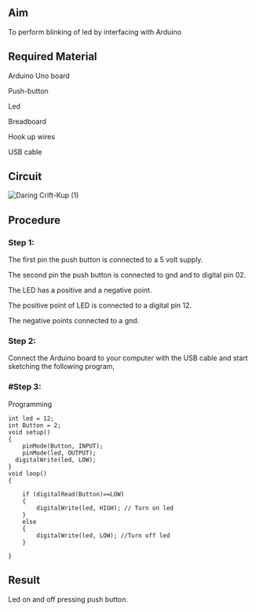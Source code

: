 ## Aim
To perform blinking of led by interfacing with Arduino
## Required Material
Arduino Uno board

Push-button

Led

Breadboard

Hook up wires

USB cable
## Circuit
![Daring Crift-Kup (1)](https://user-images.githubusercontent.com/109128832/180274885-87902a76-9297-4a93-9434-221f1315b5cd.png)

## Procedure
### Step 1:
The first pin the push button is connected to a 5 volt supply.

The second pin the push button is connected to gnd and to digital pin 02.

The LED has a positive and a negative point.

The positive point of LED is connected to a digital pin 12.

The negative points connected to a gnd.
### Step 2:
 
Connect the Arduino board to your computer with the USB cable and start sketching the following program, 
 
### #Step 3:
Programming
~~~
int led = 12;  
int Button = 2;  
void setup()  
{  
    pinMode(Button, INPUT);  
    pinMode(led, OUTPUT);  
  digitalWrite(led, LOW);
}  
void loop()  
{  
   
    if (digitalRead(Button)==LOW)  
    {  
        digitalWrite(led, HIGH); // Turn on led  
    }  
    else  
    {  
        digitalWrite(led, LOW); //Turn off led  
    }  
   
}  
~~~
## Result
Led on and off pressing push button.


